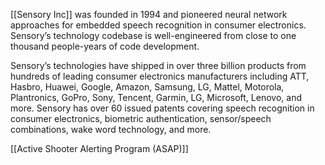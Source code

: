 [[Sensory Inc]] was founded in 1994 and pioneered neural network approaches for embedded speech recognition in consumer electronics. Sensory’s technology codebase is well-engineered from close to one thousand people-years of code development.

Sensory’s technologies have shipped in over three billion products from hundreds of leading consumer electronics manufacturers including ATT, Hasbro, Huawei, Google, Amazon, Samsung, LG, Mattel, Motorola, Plantronics, GoPro, Sony, Tencent, Garmin, LG, Microsoft, Lenovo, and more. Sensory has over 60 issued patents covering speech recognition in consumer electronics, biometric authentication, sensor/speech combinations, wake word technology, and more.

[[Active Shooter Alerting Program (ASAP)]]